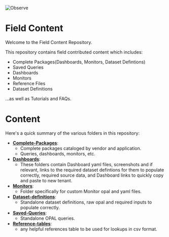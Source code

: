 ![Observe](https://lh3.googleusercontent.com/d/1C7gY4MbPz2YMaznjHDMT74X9jEgqDmjM)

# Field Content

Welcome to the Field Content Repository. 


This repository contains field contributed content which includes:
 - Complete Packages(Dashboards, Monitors, Dataset Defintions)
 - Saved Queries
 - Dashboards
 - Monitors
 - Reference Files
 - Dataset Definitions
 
 ...as well as Tutorials and FAQs.
 

# Content

Here's a quick summary of the various folders in this repository:

- **[Complete-Packages](Complete-Packages)**: 
  - Complete packages cataloged by vendor and application.
  - Queries, dashboards, monitors, etc.
- **[Dashboards](Dashboards)**: 
  - These folders contain Dashboard yaml files, screenshots and if relevant, links to the required dataset defintions for them to populate correctly, required source data, and Dashboard links to quickly copy and paste to new tenant.
- **[Monitors](Monitors)**:
  - Folder specifically for custom Monitor opal and yaml files.
- **[Dataset-definitions](Dataset-defintions)**:
  - Standalone dataset definitions, raw opal and required inputs to populate correctly. 
- **[Saved-Queries](Saved-Queries)**:
  - Standalone OPAL queries.
- **[Reference-tables](Reference-Tables)**:
  - any helpful references table to be used for lookups in csv format.

